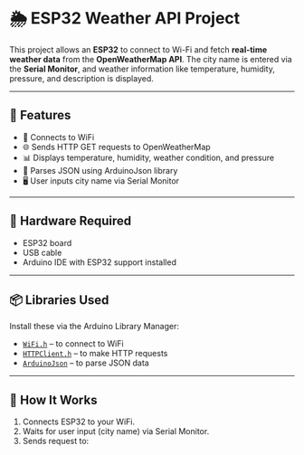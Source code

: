 # 🌦️ ESP32 Weather API Project

This project allows an **ESP32** to connect to Wi-Fi and fetch **real-time weather data** from the **OpenWeatherMap API**. The city name is entered via the **Serial Monitor**, and weather information like temperature, humidity, pressure, and description is displayed.

---

## 🚀 Features

- 📡 Connects to WiFi
- 🌐 Sends HTTP GET requests to OpenWeatherMap
- 📊 Displays temperature, humidity, weather condition, and pressure
- 🧠 Parses JSON using ArduinoJson library
- 🖥️ User inputs city name via Serial Monitor

---

## 🔧 Hardware Required

- ESP32 board
- USB cable
- Arduino IDE with ESP32 support installed

---

## 📦 Libraries Used

Install these via the Arduino Library Manager:

- [`WiFi.h`](https://www.arduino.cc/en/Reference/WiFi) – to connect to WiFi
- [`HTTPClient.h`](https://www.arduino.cc/en/Reference/HTTPClient) – to make HTTP requests
- [`ArduinoJson`](https://arduinojson.org/) – to parse JSON data

---

## 🧠 How It Works

1. Connects ESP32 to your WiFi.
2. Waits for user input (city name) via Serial Monitor.
3. Sends request to:  

